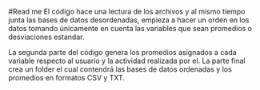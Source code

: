 #Read me
El código hace una lectura de los archivos y al mismo tiempo junta las bases de datos desordenadas,
empieza a hacer un orden en los datos tomando únicamente en cuenta las variables que sean promedios
o desviaciones estandar.

La segunda parte del código genera los promedios asignados a cada variable respecto al usuario y
la actividad realizada por el. La parte final crea un folder el cual contendrá las bases de datos
ordenadas y los promedios en formatos CSV y TXT.
